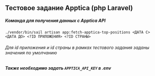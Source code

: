 ## Тестовое задание Apptica (php Laravel) ##

##### Команда для получения данных с Apptica API #####
```
./vendor/bin/sail artisan app:fetch-apptica-top-positions <ДАТА С> <ДАТА ДО> <?ID ПРИЛОЖЕНИЯ> <?ID СТРАНЫ>
```
###### Для id приложения и id страны в рамках тестового задания заданы значения по умолчанию

##### Также необходимо задать ```APPTICA_API_KEY``` в .env
